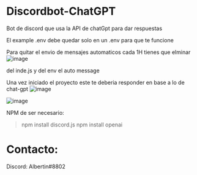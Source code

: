 # Discordbot-ChatGPT
Bot de discord que usa la API de chatGpt para dar respuestas

El example .env debe quedar solo en un .env para que te funcione

Para quitar el envio de mensajes automaticos cada 1H tienes que elminar
![image](https://github.com/Albertin8802/discordbot-ChatGPT/assets/102251542/23fee884-c4a4-4581-8270-109397dba6f8)

del inde.js y del env el auto message

Una vez iniciado el proyecto este te deberia responder en base a lo de chat-gpt
![image](https://github.com/Albertin8802/discordbot-ChatGPT/assets/102251542/f2a1c06c-76c1-421a-bb01-b5020f26dcd8)

![image](https://github.com/Albertin8802/discordbot-ChatGPT/assets/102251542/ba8c1f15-eae4-4865-9e51-5bd7a887f585)

NPM de ser necesario:
> npm install discord.js
> npm install openai

# Contacto:
Discord: Albertin#8802


